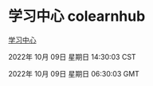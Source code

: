 # 学习中心 colearnhub
[学习中心](http://27.19.33.125:56308/colearnhub/)

2022年 10月 09日 星期日 14:30:03 CST

2022年 10月 09日 星期日 06:30:03 GMT
